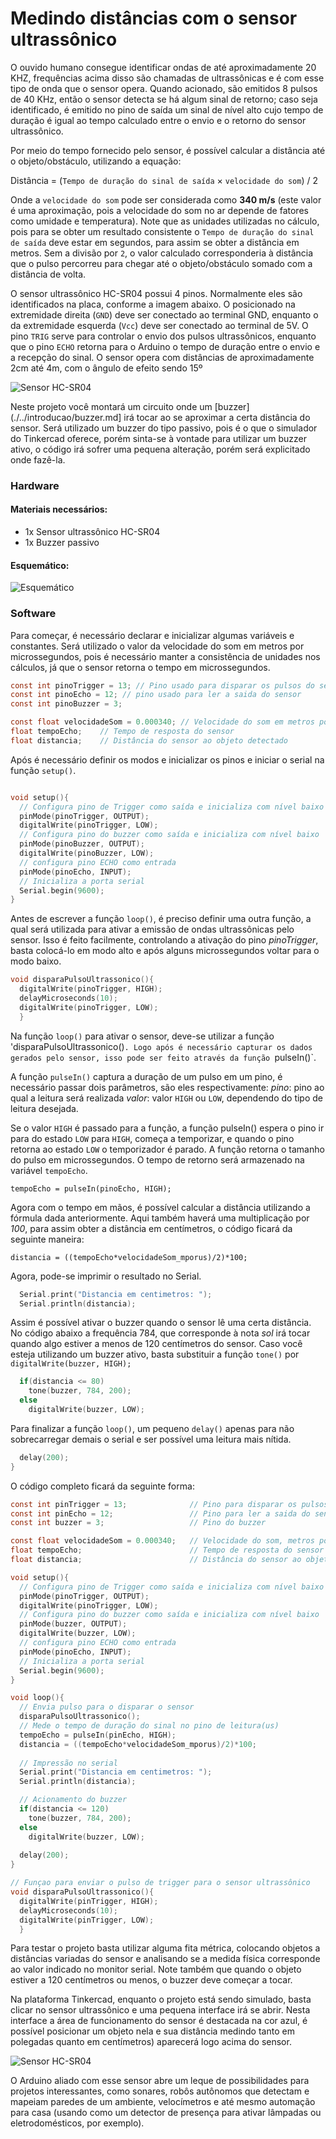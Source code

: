 # Medindo distâncias com o sensor ultrassônico

O ouvido humano consegue identificar ondas de até aproximadamente 20 KHZ, frequências acima disso são chamadas de ultrassônicas e é com esse tipo de onda que o sensor opera. Quando acionado, são emitidos 8 pulsos de 40 KHz, então o sensor detecta se há algum sinal de retorno; caso seja identificado, é emitido no pino de saída um sinal de nível alto cujo tempo de duração é igual ao tempo calculado entre o envio e o retorno do sensor ultrassônico.

Por meio do tempo fornecido pelo sensor, é possível calcular a distância até o objeto/obstáculo, utilizando a equação:

Distância  = (`Tempo de duração do sinal de saída` × `velocidade do som`) / 2

Onde a `velocidade do som` pode ser considerada como __340 m/s__ (este valor é uma aproximação, pois a velocidade do som no ar depende de fatores como umidade e temperatura). Note que as unidades utilizadas no cálculo, pois para se obter um resultado consistente o `Tempo de duração do sinal de saída` deve estar em segundos, para assim se obter a distância em metros. Sem a divisão por `2`, o valor calculado corresponderia à distância que o pulso percorreu para chegar até o objeto/obstáculo somado com a distância de volta.

O sensor ultrassônico HC-SR04 possui 4 pinos. Normalmente eles são identificados na placa, conforme a imagem abaixo. O posicionado na extremidade direita (`GND`) deve ser conectado ao terminal GND, enquanto o da extremidade esquerda (`Vcc`) deve ser conectado ao terminal de 5V. O pino `TRIG` serve para controlar o envio dos pulsos ultrassônicos, enquanto que o pino `ECHO` retorna para o Arduino o tempo de duração entre o envio e a recepção do sinal. O sensor opera com distâncias de aproximadamente 2cm até 4m, com o ângulo de efeito sendo 15º

![Sensor HC-SR04](./images/sensor-ultrassonico.png)

Neste projeto você montará um circuito onde um [buzzer](./../introducao/buzzer.md] irá tocar ao se aproximar a certa distância do sensor. Será utilizado um buzzer do tipo passivo, pois é o que o simulador do Tinkercad oferece, porém sinta-se à vontade para utilizar um buzzer ativo, o código irá sofrer uma pequena alteração, porém será explicitado onde fazê-la.

### Hardware
#### Materiais necessários:
- 1x Sensor ultrassônico HC-SR04
- 1x Buzzer passivo
#### Esquemático:
![Esquemático](./images/medindo-distancia.png)

### Software

Para começar, é necessário declarar e inicializar algumas variáveis e constantes. Será utilizado o valor da velocidade do som em metros por microssegundos, pois é necessário manter a consistência de unidades nos cálculos, já que o sensor retorna o tempo em microssegundos. 

``` C
const int pinoTrigger = 13; // Pino usado para disparar os pulsos do sensor
const int pinoEcho = 12; // pino usado para ler a saida do sensor
const int pinoBuzzer = 3;

const float velocidadeSom = 0.000340; // Velocidade do som em metros por microssegundo
float tempoEcho;	// Tempo de resposta do sensor
float distancia;	// Distância do sensor ao objeto detectado
```

Após é necessário definir os modos e inicializar os pinos e iniciar o serial na função `setup()`. 
```C

void setup(){
  // Configura pino de Trigger como saída e inicializa com nível baixo
  pinMode(pinoTrigger, OUTPUT);
  digitalWrite(pinoTrigger, LOW);
  // Configura pino do buzzer como saída e inicializa com nível baixo
  pinMode(pinoBuzzer, OUTPUT);
  digitalWrite(pinoBuzzer, LOW);
  // configura pino ECHO como entrada
  pinMode(pinoEcho, INPUT);	
  // Inicializa a porta serial
  Serial.begin(9600);
}
```

Antes de escrever a função `loop()`, é preciso definir uma outra função, a qual será utilizada para ativar a emissão de ondas ultrassônicas pelo sensor. Isso é feito facilmente, controlando a ativação do pino *pinoTrigger*, basta colocá-lo em modo alto  e após alguns microssegundos voltar para o modo baixo.
```C
void disparaPulsoUltrassonico(){
  digitalWrite(pinoTrigger, HIGH);
  delayMicroseconds(10);
  digitalWrite(pinoTrigger, LOW);
  }
```

Na função `loop()` para ativar o sensor, deve-se utilizar a função 'disparaPulsoUltrassonico()`. Logo após é necessário capturar os dados gerados pelo sensor, isso pode ser feito através da função `pulseIn()`.

A função `pulseIn()` captura a duração de um pulso em um pino, é necessário passar dois parâmetros, são eles respectivamente:
*pino*: pino ao qual a leitura será realizada
*valor*: valor `HIGH` ou `LOW`, dependendo do tipo de leitura desejada.

Se o valor `HIGH` é passado para a função, a função pulseIn() espera o pino ir para do estado `LOW` para `HIGH`, começa a temporizar, e quando o pino retorna ao estado `LOW` o temporizador é parado. A função retorna o tamanho do pulso em microssegundos. O tempo de retorno será armazenado na variável `tempoEcho`.  

`tempoEcho = pulseIn(pinoEcho, HIGH);`

Agora com o tempo em mãos, é possível calcular a distância utilizando a fórmula dada anteriormente. Aqui também haverá uma multiplicação por *100*, para assim obter a distância em centímetros, o código ficará da seguinte maneira:

`distancia = ((tempoEcho*velocidadeSom_mporus)/2)*100;`

Agora, pode-se imprimir o resultado no Serial.

```C
  Serial.print("Distancia em centimetros: ");
  Serial.println(distancia);
```
Assim é possível ativar o buzzer quando o sensor lê uma certa distância. No código abaixo a frequência 784, que corresponde à nota *sol* irá tocar quando algo estiver a menos de 120 centímetros do sensor. Caso você esteja utilizando um buzzer ativo, basta substituir a função `tone()` por `digitalWrite(buzzer, HIGH);`

```C
  if(distancia <= 80)
    tone(buzzer, 784, 200); 
  else
    digitalWrite(buzzer, LOW);
  ```

Para finalizar a função `loop()`, um pequeno `delay()` apenas para não sobrecarregar demais o serial e ser possível uma leitura mais nítida.

```C
  delay(200);  
}
```

O código completo ficará da seguinte forma:

```C
const int pinTrigger = 13;              // Pino para disparar os pulsos do sensor
const int pinEcho = 12;                 // Pino para ler a saida do sensor
const int buzzer = 3;                   // Pino do buzzer

const float velocidadeSom = 0.000340;   // Velocidade do som, metros por microssegundo
float tempoEcho;                        // Tempo de resposta do sensor
float distancia;                        // Distância do sensor ao objeto detectado

void setup(){
  // Configura pino de Trigger como saída e inicializa com nível baixo
  pinMode(pinoTrigger, OUTPUT);
  digitalWrite(pinoTrigger, LOW);
  // Configura pino do buzzer como saída e inicializa com nível baixo
  pinMode(buzzer, OUTPUT);
  digitalWrite(buzzer, LOW);
  // configura pino ECHO como entrada
  pinMode(pinoEcho, INPUT);	
  // Inicializa a porta serial
  Serial.begin(9600);
}

void loop(){
  // Envia pulso para o disparar o sensor
  disparaPulsoUltrassonico();
  // Mede o tempo de duração do sinal no pino de leitura(us)
  tempoEcho = pulseIn(pinEcho, HIGH);
  distancia = ((tempoEcho*velocidadeSom_mporus)/2)*100;
  
  // Impressão no serial
  Serial.print("Distancia em centimetros: ");
  Serial.println(distancia);

  // Acionamento do buzzer
  if(distancia <= 120)
    tone(buzzer, 784, 200); 
  else
    digitalWrite(buzzer, LOW);
  
  delay(200);
}

// Funçao para enviar o pulso de trigger para o sensor ultrassônico
void disparaPulsoUltrassonico(){
  digitalWrite(pinTrigger, HIGH);
  delayMicroseconds(10);
  digitalWrite(pinTrigger, LOW);
  }
```

Para testar o projeto basta utilizar alguma fita métrica, colocando objetos a distâncias variadas do sensor e analisando se a medida física corresponde ao valor indicado no monitor serial. Note também que quando o objeto estiver a 120 centímetros ou menos, o buzzer deve começar a tocar.

Na plataforma Tinkercad, enquanto o projeto está sendo simulado, basta clicar no sensor ultrassônico e uma pequena interface irá se abrir. Nesta interface a área de funcionamento do sensor é destacada na cor azul, é possível posicionar um objeto nela e sua distância medindo tanto em polegadas quanto em centímetros)  aparecerá logo acima do sensor.

![Sensor HC-SR04](./images/sensor-ultrassonico.gif)


O Arduino aliado com esse sensor abre um leque de possibilidades para projetos interessantes, como sonares, robôs autônomos que detectam e mapeiam paredes de um ambiente, velocímetros e até mesmo automação para casa (usando como um detector de presença para ativar lâmpadas ou eletrodomésticos, por exemplo).
